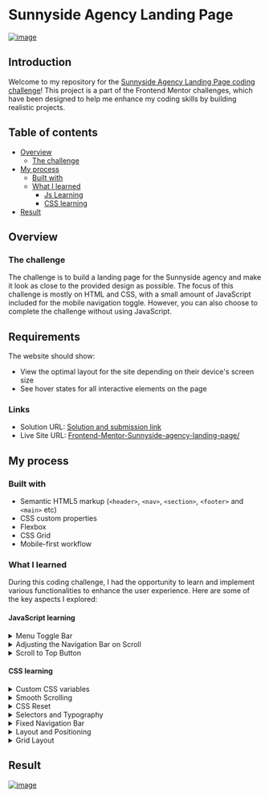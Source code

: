 # Sunnyside Agency Landing Page
[![image](https://github.com/Esh07/Frontend-Mentor-Sunnyside-agency-landing-page/assets/32418603/a35931ce-666a-4676-bbab-7331f482ba60)](https://www.frontendmentor.io/solutions/used-displayflex-to-handle-responsiveness-of-website-gzwh91GbZ)

## Introduction
Welcome to my repository for the [Sunnyside Agency Landing Page coding challenge](https://www.frontendmentor.io/challenges/sunnyside-agency-landing-page-7yVs3B6ef)! This project is a part of the Frontend Mentor challenges, which have been designed to help me enhance my coding skills by building realistic projects.
## Table of contents

- [Overview](#overview)
  - [The challenge](#the-challenge)
- [My process](#my-process)
  - [Built with](#built-with)
  - [What I learned](#what-i-learned)
    - [Js Learning](#javascript-learning)
    - [CSS learning](#css-learning)
- [Result](#result)

## Overview

### The challenge
The challenge is to build a landing page for the Sunnyside agency and make it look as close to the provided design as possible. The focus of this challenge is mostly on HTML and CSS, with a small amount of JavaScript included for the mobile navigation toggle. However, you can also choose to complete the challenge without using JavaScript.

## Requirements 

The website should show:

- View the optimal layout for the site depending on their device's screen size
- See hover states for all interactive elements on the page

### Links

- Solution URL: [Solution and submission link](https://www.frontendmentor.io/solutions/used-displayflex-to-handle-responsiveness-of-website-gzwh91GbZ)
- Live Site URL: [Frontend-Mentor-Sunnyside-agency-landing-page/](https://esh07.github.io/Frontend-Mentor-Sunnyside-agency-landing-page/)

## My process

### Built with

- Semantic HTML5 markup (`<header>`, `<nav>`, `<section>`, `<footer>` and `<main>` etc)
- CSS custom properties
- Flexbox
- CSS Grid
- Mobile-first workflow

### What I learned

During this coding challenge, I had the opportunity to learn and implement various functionalities to enhance the user experience. Here are some of the key aspects I explored:

#### JavaScript learning
<details>
  <summary>Menu Toggle Bar</summary>
  
##### Menu Toggle Bar
To create a mobile menu toggle bar, I utilized event listeners, specifically the click event, to show and hide the menu content. Here's the JavaScript code I used:

```js

//for menu toggle bar - Menu bar on mobile version
var hamBurger = document.getElementById("hamBurger-icon");
var menu = document.getElementById("menu");
//function listen to click event
hamBurger.addEventListener("click", () =>{

    //add "open" in class if not available. second click will be removing "open" from the class.
    hamBurger.classList.toggle("open");
    menu.classList.toggle("menu-active");
});
```
This allowed users to click the hamburger icon to toggle the menu visibility.
</details>

<details>
  
<summary>Adjusting the Navigation Bar on Scroll</summary>

##### Adjusting the Navigation Bar on Scroll
I utilized the `window.onscroll` event listener and `window.pageYOffset` to adjust the navigation bar based on the user's scroll position. The navigation bar behavior included disappearing when scrolling down and reappearing as a sticky bar when scrolling up. Here's an example of the JavaScript code I used:

```js
window.onscroll = function(){
    var currentScrollPos = window.pageYOffset;
    if(mobile.matches){
        if ((window.pageYOffset) == 0 ){
            navBar.style.padding = "2rem"; navBar.style.background = "transparent";
        }
         else if (prevScrollpos > currentScrollPos){
            navBar.style.paddingTop = "1rem";
            navBar.style.paddingBottom = "1rem";
            navBar.style.backgroundColor = "#4bc9fc";
            navBar.style.top = "0";
        } else{
          navBar.style.top = "-100px";
          navBar.style.paddingTop = "0rem";
          navBar.style.paddingBottom = "0rem";
      }

    }
    else{

    if ((window.pageYOffset) == 0 ){
        navBar.style.padding = "4rem";
        navBar.style.background = "transparent";
    }
     else if (prevScrollpos > currentScrollPos){
        navBar.style.paddingTop = "1rem";
        navBar.style.paddingBottom = "1rem";
        navBar.style.backgroundColor = "#4bc9fc";
        navBar.style.top = "0";
    }
    else
    {
        navBar.style.top = "-100px";
        navBar.style.paddingTop = "0rem";
        navBar.style.paddingBottom = "0rem";
    }
    }

    prevScrollpos = currentScrollPos;
};
```
</details>

<details>
  <summary>Scroll to Top Button</summary>
  
##### Scroll to Top Button
To enhance user navigation, I implemented a scroll-to-top button that becomes visible when the user has scrolled halfway through the page. Here's the JavaScript code for this functionality:

```js
//thanks to css-trick
//for Scroll to top behaviour 
var scrollToTop = document.getElementById("backTotop");
var credits = document.getElementById("credit");
var rootElement = document.documentElement;

function handleScroll(){
    var scrollable = rootElement.scrollHeight - rootElement.clientHeight;

    if ((rootElement.scrollTop /  scrollable) > 0.60 ){
        scrollToTop.classList.add("enable");
        credits.classList.add("show");
    }
    else {
        scrollToTop.classList.remove("enable");
        credit.classList.remove("show");
    }
};

document.addEventListener("scroll", handleScroll);
```
</details>

#### CSS learning
<details>

  <summary>Custom CSS variables</summary>
  
##### Custom CSS Variables 
I learned how to use the `:root` selector to define custom CSS variables, allowing for easier and consistent styling across the project.
```css
:root {
  /* ======--- Colors ---=====*/

  /* Primary */

  --pm-soft-red: hsl(7, 99%, 70%);
  --pm-yellow: hsl(51, 100%, 49%);
  --pm-drk-des-cyan: hsl(167, 40%, 24%);
  --pm-drk-bl: hsl(198, 62%, 26%);
  --pm-drk-cyan: hsl(168, 34%, 41%);

  /* Neutral */
  --nt-vry-drk-des-bl: hsl(212, 27%, 19%);
  --nt-vry-drk-gry-bl: hsl(213, 9%, 39%);
  --nt-drk--gry-bl: hsl(232, 10%, 55%);
  --nt-gry-bl: hsl(210, 4%, 67%);
  --nt-wht: hsl(0, 0%, 100%);

  /* ======--- Typo ---=====*/

  /* body */
  --fs: 18px;

  /* font */
  --ff-1: "Barlow", sans-serif;
  --ff-2: "Fraunces", serif;
}
```
</details>

<details>
  <summary>Smooth Scrolling </summary>
  
##### Smooth Scrolling
By utilizing the `scroll-behavior` property on the HTML element, I achieved smooth scrolling behavior, enhancing the overall user experience.
```css
html {
  scroll-behavior: smooth;
}
```
</details>

<details>
  <summary>CSS Reset</summary>
  
##### CSS Reset
I applied a CSS reset using the universal selector `(*)` to remove default padding, margin, and box-sizing values, ensuring a clean starting point for styling.
```css
/* reset default property */
* {
  padding: 0; /* making sure element has 0 padding as default value*/
  margin: 0; /* making sure element has 0 padding as default value*/
  box-sizing: border-box;
}
```
</details>

<details>
  <summary>Selectors and Typography</summary>
  
##### Selectors and Typography
I gained a deeper understanding of CSS selectors such as `:is()` and used them to define consistent typography styles for various elements like headings, buttons, links, paragraphs, spans, and list items.
```css
:is(p, span, li) {
  font-family: var(--ff-1);
  font-weight: 600;
}
...
:is(h1, h2, h3, h4, h5, h6, .btn, .link) {
  font-family: var(--ff-2);
}
```
</details>

<details>
  <summary>Fixed Navigation Bar</summary>
  
##### Fixed Navigation Bar
I learned how to create a fixed navigation bar that remains at the top of the page using `position: fixed`. I also added transitions and other styles to enhance its appearance.
```css
nav {
  ...
  position: fixed;
  ...
}
```
</details>

<details>
  <summary>Layout and Positioning</summary>
  
##### Layout and Positioning
Through this project, I gained hands-on experience in positioning elements within sections, using relative and absolute positioning to achieve desired layouts.
</details>

<details>
  <summary>Grid Layout</summary>

##### Grid Layout
I utilized the CSS Grid layout to create a visually appealing gallery section with four columns, allowing for a dynamic display of images.
```css
.gallery {
  ...
  display: grid;
  align-items: center;
  grid-template-columns: 25% 25% 25% 25%;
}
```

</details>

## Result
[![image](https://github.com/Esh07/Frontend-Mentor-Sunnyside-agency-landing-page/assets/32418603/b3e5ee66-7e84-4b05-a0e9-7459cbfd5a4c)](https://www.frontendmentor.io/solutions/used-displayflex-to-handle-responsiveness-of-website-gzwh91GbZ)

